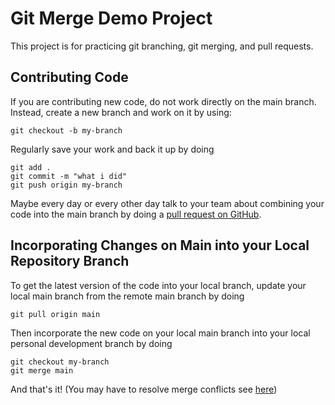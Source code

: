 # Git Merge Demo Project

This project is for practicing git branching, git merging, and pull requests.

## Contributing Code

If you are contributing new code, do not work directly on the main branch. Instead, create a new branch and work on it by using:

```
git checkout -b my-branch
```

Regularly save your work and back it up by doing 

```
git add .
git commit -m "what i did"
git push origin my-branch
```

Maybe every day or every other day talk to your team about combining your code into the main branch by doing a [pull request on GitHub](https://docs.github.com/en/pull-requests/collaborating-with-pull-requests/proposing-changes-to-your-work-with-pull-requests/creating-a-pull-request#creating-the-pull-request).

## Incorporating Changes on Main into your Local Repository Branch

To get the latest version of the code into your local branch, update your local main branch from the remote main branch by doing

```
git pull origin main
```

Then incorporate the new code on your local main branch into your local personal development branch by doing

```
git checkout my-branch
git merge main
```

And that's it! (You may have to resolve merge conflicts see [here](https://docs.github.com/en/pull-requests/collaborating-with-pull-requests/addressing-merge-conflicts/resolving-a-merge-conflict-on-github))
